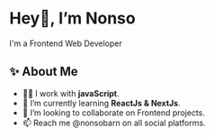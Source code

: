 <h1>Hey👋, I’m Nonso</h1>
<p>I'm a Frontend Web Developer</p>

<h2>✨ About Me</h2>
<ul>
<li>👨‍💻 I work with <strong>javaScript</strong>.</li>
<li>🌱 I’m currently learning <strong>ReactJs & NextJs</strong>.</li>
<li>💞️ I’m looking to collaborate on Frontend projects.</li>
<li>📫 Reach me @nonsobarn on all social platforms.</li>
</ul>

<!---
NonsoBarn/NonsoBarn is a ✨ special ✨ repository because its `README.md` (this file) appears on your GitHub profile.
You can click the Preview link to take a look at your changes.
--->
